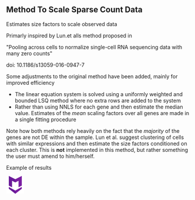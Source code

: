 ## Method To Scale Sparse Count Data

Estimates size factors to scale observed data

Primarly inspired by Lun.et alls method proposed in 
    
"Pooling across cells to normalize single-cell RNA sequencing data with many zero counts"

doi: 10.1186/s13059-016-0947-7
    
Some adjustments to the original method have been added, mainly for improved efficiency

* The linear equation system is solved using a uniformly weighted and  bounded LSQ method where no extra rows are added to the system
* Rather than using NNLS for each gene and then estimate the median value. Estimates of the _mean_ scaling factors over all genes are made in a single fitting procedure

Note how both methods rely heavily on the fact that the _majority_ of the genes are not DE within the sample. Lun et al. suggest clustering of cells with similar expressions and then estimate the size
factors conditioned on each cluster. This is **not** implemented in this method, but rather something the user must amend to him/herself.

Example of results

![alt text](https://github.com/adam-p/markdown-here/raw/master/src/common/images/icon48.png "Example with simulated data")
    
